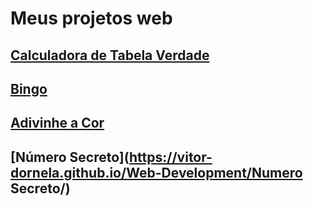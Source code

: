 # Meus projetos web

## [Calculadora de Tabela Verdade](https://vitor-dornela.github.io/Web-Development/TabelaVerdade/)

## [Bingo](https://vitor-dornela.github.io/Web-Development/Bingo/)

## [Adivinhe a Cor](https://vitor-dornela.github.io/Web-Development/color-guess-game/)

## [Número Secreto](https://vitor-dornela.github.io/Web-Development/Numero Secreto/)
